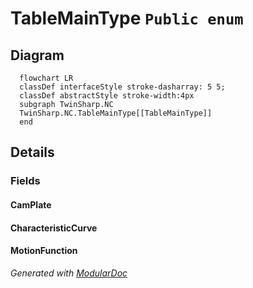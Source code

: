 # TableMainType `Public enum`

## Diagram
```mermaid
  flowchart LR
  classDef interfaceStyle stroke-dasharray: 5 5;
  classDef abstractStyle stroke-width:4px
  subgraph TwinSharp.NC
  TwinSharp.NC.TableMainType[[TableMainType]]
  end
```

## Details
### Fields
#### CamPlate


#### CharacteristicCurve


#### MotionFunction


*Generated with* [*ModularDoc*](https://github.com/hailstorm75/ModularDoc)

